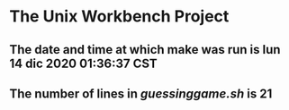 # The Unix Workbench Project
## The date and time at which make was run is lun 14 dic 2020 01:36:37 CST
## The number of lines in *guessinggame.sh* is 21
